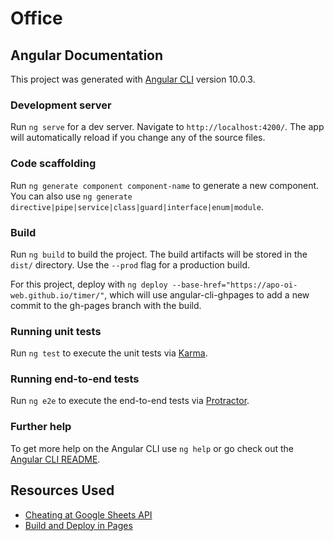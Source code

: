 # Office

## Angular Documentation

This project was generated with [Angular CLI](https://github.com/angular/angular-cli) version 10.0.3.

### Development server

Run `ng serve` for a dev server. Navigate to `http://localhost:4200/`. The app will automatically reload if you change any of the source files.

### Code scaffolding

Run `ng generate component component-name` to generate a new component. You can also use `ng generate directive|pipe|service|class|guard|interface|enum|module`.

### Build

Run `ng build` to build the project. The build artifacts will be stored in the `dist/` directory. Use the `--prod` flag for a production build.

For this project, deploy with `ng deploy --base-href="https://apo-oi-web.github.io/timer/"`, which will use angular-cli-ghpages to add a new commit to the gh-pages branch with the build.

### Running unit tests

Run `ng test` to execute the unit tests via [Karma](https://karma-runner.github.io).

### Running end-to-end tests

Run `ng e2e` to execute the end-to-end tests via [Protractor](http://www.protractortest.org/).

### Further help

To get more help on the Angular CLI use `ng help` or go check out the [Angular CLI README](https://github.com/angular/angular-cli/blob/master/README.md).

## Resources Used
- [Cheating at Google Sheets API](https://www.youtube.com/watch?v=MDKph2XhqXc)
- [Build and Deploy in Pages](https://medium.com/better-programming/build-and-deploy-angular-apps-in-github-pages-using-github-actions-d6da0efe293d)
